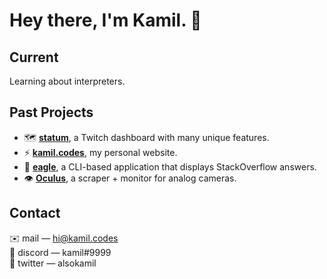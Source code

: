 # Hey there, I'm Kamil. 👋

## Current

Learning about interpreters.

## Past Projects
- 🗺️ **[statum](https://github.com/k9mil/statum)**, a Twitch dashboard with many unique features.
- ⚡ **[kamil.codes](https://github.com/kamil-codes/kamil.codes)**, my personal website.
- 🦅 **[eagle](https://github.com/k9mil/eagle)**, a CLI-based application that displays StackOverflow answers.
- 👁️ **[Oculus](https://github.com/k9mil/oculus)**, a scraper + monitor for analog cameras.

## Contact

✉️ mail — [hi@kamil.codes](mailto:hi@kamil.codes)\
💬 discord — kamil#9999\
🦜 twitter — alsokamil
